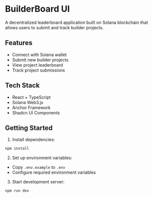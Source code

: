 # BuilderBoard UI

A decentralized leaderboard application built on Solana blockchain that allows users to submit and track builder projects.

## Features

- Connect with Solana wallet
- Submit new builder projects
- View project leaderboard
- Track project submissions

## Tech Stack

- React + TypeScript
- Solana Web3.js
- Anchor Framework
- Shadcn UI Components

## Getting Started

1. Install dependencies:
```bash
npm install
```

2. Set up environment variables:
- Copy `.env.example` to `.env`
- Configure required environment variables

3. Start development server:
```bash
npm run dev
```
